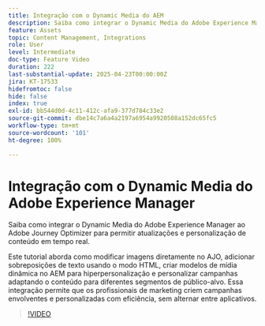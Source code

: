 ```yaml
---
title: Integração com o Dynamic Media do AEM
description: Saiba como integrar o Dynamic Media do Adobe Experience Manager (AEM) ao Adobe Journey Optimizer (AJO) para permitir atualizações e personalização de conteúdo em tempo real.
feature: Assets
topic: Content Management, Integrations
role: User
level: Intermediate
doc-type: Feature Video
duration: 222
last-substantial-update: 2025-04-23T00:00:00Z
jira: KT-17533
hidefromtoc: false
hide: false
index: true
exl-id: bb544d0d-4c11-412c-afa9-377d784c33e2
source-git-commit: dbe14c7a6a4a2197a6954a9920508a152dc65fc5
workflow-type: tm+mt
source-wordcount: '101'
ht-degree: 100%

---
```


# Integração com o Dynamic Media do Adobe Experience Manager

Saiba como integrar o Dynamic Media do Adobe Experience Manager ao Adobe Journey Optimizer para permitir atualizações e personalização de conteúdo em tempo real.

Este tutorial aborda como modificar imagens diretamente no AJO, adicionar sobreposições de texto usando o modo HTML, criar modelos de mídia dinâmica no AEM para hiperpersonalização e personalizar campanhas adaptando o conteúdo para diferentes segmentos de público-alvo. Essa integração permite que os profissionais de marketing criem campanhas envolventes e personalizadas com eficiência, sem alternar entre aplicativos.

>[!VIDEO](https://video.tv.adobe.com/v/3463787/?learn=on&enablevpops&captions=por_br)
